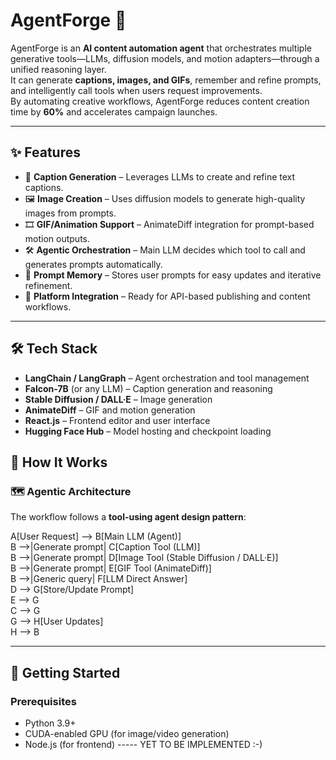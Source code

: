 # AgentForge 🚀

AgentForge is an **AI content automation agent** that orchestrates multiple generative tools—LLMs, diffusion models, and motion adapters—through a unified reasoning layer.  
It can generate **captions, images, and GIFs**, remember and refine prompts, and intelligently call tools when users request improvements.  
By automating creative workflows, AgentForge reduces content creation time by **60%** and accelerates campaign launches.

---

## ✨ Features
- 📝 **Caption Generation** – Leverages LLMs to create and refine text captions.  
- 🖼 **Image Creation** – Uses diffusion models to generate high-quality images from prompts.  
- 🎞 **GIF/Animation Support** – AnimateDiff integration for prompt-based motion outputs.  
- 🛠 **Agentic Orchestration** – Main LLM decides which tool to call and generates prompts automatically.  
- 🔄 **Prompt Memory** – Stores user prompts for easy updates and iterative refinement.  
- 📡 **Platform Integration** – Ready for API-based publishing and content workflows.  

---

## 🛠 Tech Stack
- **LangChain / LangGraph** – Agent orchestration and tool management  
- **Falcon-7B** (or any LLM) – Caption generation and reasoning  
- **Stable Diffusion / DALL·E** – Image generation  
- **AnimateDiff** – GIF and motion generation  
- **React.js** – Frontend editor and user interface  
- **Hugging Face Hub** – Model hosting and checkpoint loading  

## 🧠 How It Works

### 🗺️ Agentic Architecture
The workflow follows a **tool-using agent design pattern**:

A[User Request] --> B[Main LLM (Agent)] <br>
B -->|Generate prompt| C[Caption Tool (LLM)] <br>
B -->|Generate prompt| D[Image Tool (Stable Diffusion / DALL·E)] <br>
B -->|Generate prompt| E[GIF Tool (AnimateDiff)] <br>
B -->|Generic query| F[LLM Direct Answer] <br>
D --> G[Store/Update Prompt] <br>
E --> G <br>
C --> G <br>
G --> H[User Updates] <br>
H --> B <br>

---
## 🚀 Getting Started

### Prerequisites
- Python 3.9+  
- CUDA-enabled GPU (for image/video generation)  
- Node.js (for frontend) ----- YET TO BE IMPLEMENTED :-)
